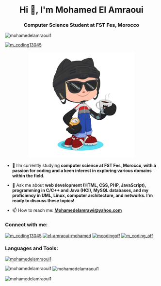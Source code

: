 

<h1 align="center">Hi 👋, I'm Mohamed El Amraoui</h1>
<h3 align="center">Computer Science Student at FST Fes, Morocco</h3>

<p align="left"> <img src="https://komarev.com/ghpvc/?username=mohamedelamraoui1&label=Profile%20views&color=0e75b6&style=flat" alt="mohamedelamraoui1" /> </p>

<p align="left"> <a href="https://twitter.com/m_coding13045" target="blank"><img src="https://img.shields.io/twitter/follow/m_coding13045?logo=twitter&style=for-the-badge" alt="m_coding13045" /></a> </p>
<p align="center">
  <img   width="350"  src="https://raw.githubusercontent.com/AhmedFathyDev/AhmedFathyDev/main/GitHub.png" alt="GIF from Giphy">
</p>

- 🌱 I’m currently studying **computer science at FST Fes, Morocco, with a passion for coding and a keen interest in exploring various domains within the field.**

- 💬 Ask me about **web development (HTML, CSS, PHP, JavaScript), programming in C/C++ and Java (HCI), MySQL databases, and my proficiency in UML, Linux, computer architecture, and networks. I'm ready to discuss these topics!**

- 📫 How to reach me: **Mohamedelamrawi@yahoo.com**

### Connect with me:



<p align="left">
<a href="https://twitter.com/m_coding13045" target="blank"><img align="center" src="https://raw.githubusercontent.com/rahuldkjain/github-profile-readme-generator/master/src/images/icons/Social/twitter.svg" alt="m_coding13045" height="30" width="40" /></a>
<a href="https://linkedin.com/in/el-amraoui-mohamed" target="blank"><img align="center" src="https://raw.githubusercontent.com/rahuldkjain/github-profile-readme-generator/master/src/images/icons/Social/linked-in-alt.svg" alt="el-amraoui-mohamed" height="30" width="40" /></a>
<a href="https://fb.com/mcodingoff" target="blank"><img align="center" src="https://raw.githubusercontent.com/rahuldkjain/github-profile-readme-generator/master/src/images/icons/Social/facebook.svg" alt="mcodingoff" height="30" width="40" /></a>
<a href="https://instagram.com/m_coding_off" target="blank"><img align="center" src="https://raw.githubusercontent.com/rahuldkjain/github-profile-readme-generator/master/src/images/icons/Social/instagram.svg" alt="m_coding_off" height="30" width="40" /></a>
</p>

<h3 align="left">Languages and Tools:</h3>

<p align="left"> 
  <!-- Add your icons here -->
</p>

<p align="left"> <a href="https://github.com/ryo-ma/github-profile-trophy"><img src="https://github-profile-trophy.vercel.app/?username=mohamedelamraoui1" alt="mohamedelamraoui1" /></a> </p>

<p><img align="left" src="https://github-readme-stats.vercel.app/api/top-langs?username=mohamedelamraoui1&show_icons=true&locale=en&layout=compact" alt="mohamedelamraoui1" /></p>

<p>&nbsp;<img align="center" src="https://github-readme-stats.vercel.app/api?username=mohamedelamraoui1&show_icons=true&locale=en" alt="mohamedelamraoui1" /></p>

<p><img align="center" src="https://github-readme-streak-stats.herokuapp.com/?user=mohamedelamraoui1&" alt="mohamedelamraoui1" /></p>
